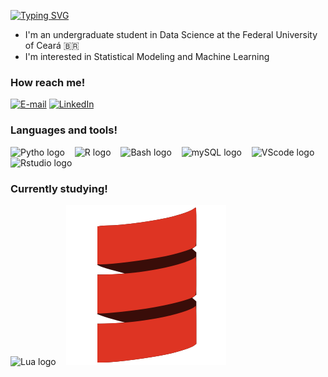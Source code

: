 [![Typing SVG](https://readme-typing-svg.demolab.com?font=Fira+Code&weight=500&size=30&pause=1000&color=42F71A&repeat=false&random=false&width=435&lines=Hi!+I'm+Bruna+<3)](https://git.io/typing-svg)

* I'm an undergraduate student in Data Science at the Federal University of Ceará 🇧🇷
* I'm interested in Statistical Modeling and Machine Learning

<h3 align="left">How reach me!</h3>

[![E-mail](https://img.shields.io/badge/-Email-000?style=for-the-badge&logo=microsoft-outlook&logoColor=42F71A&color:FFF)](mailto:brunabarretomq@gmail.com)
[![LinkedIn](https://img.shields.io/badge/-LinkedIn-000?style=for-the-badge&logo=linkedin&logoColor=42F71A&color:FFF)](https://www.linkedin.com/in/brunabarretomq/)

<h3 align="left">Languages and tools!</h3>

<div align="left">
  <img src= "https://s3.dualstack.us-east-2.amazonaws.com/pythondotorg-assets/media/files/python-logo-only.svg" height="30" alt="Pytho logo"  />
  <img width="8" />
  <img src="https://www.r-project.org/logo/Rlogo.svg" height="25" alt="R logo"  />
  <img width="8" />
  <img src="https://github.com/odb/official-bash-logo/blob/master/assets/Logos/Icons/SVG/128x128.svg" height="30" alt="Bash logo"  />
  <img width="8"/>
  <img src="https://cdn.jsdelivr.net/gh/devicons/devicon/icons/mysql/mysql-original.svg" height="30" alt="mySQL logo"  />
  <img width="8"/>
  <img src="https://upload.wikimedia.org/wikipedia/commons/1/1c/Visual_Studio_Code_1.35_icon.png" height="30" alt="VScode logo"  />
  <img width="8"/>
  <img src="https://educe-ubc.github.io/images/rstudio_logo.png" height="30" alt="Rstudio logo"  />
</div>

<h3 align="left">Currently studying!</h3>

<div align="left">
 <img src="https://upload.wikimedia.org/wikipedia/commons/c/cf/Lua-Logo.svg" height="30" alt="Lua logo"  />
 <img width="8"/>
 <img src="https://raw.githubusercontent.com/devicons/devicon/6910f0503efdd315c8f9b858234310c06e04d9c0/icons/scala/scala-original.svg" heigth="5" alt="Scala logo">
</div>

